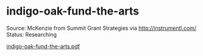 # indigo-oak-fund-the-arts

Source: McKenzie from Summit Grant Strategies via http://instrumentl.com/
Status: Researching

[indigo-oak-fund-the-arts.pdf](indigo-oak-fund-the-arts%2018afaa2a7b8a8055b93bdb19e0498099/indigo-oak-fund-the-arts.pdf)